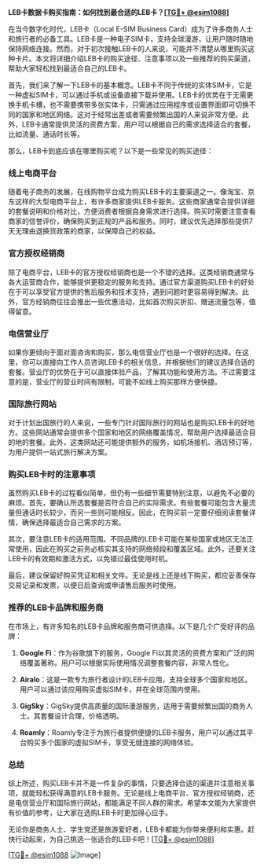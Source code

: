 **LEB卡数据卡购买指南：如何找到最合适的LEB卡？[[TG💪+ @esim1088](https://t.me/s/esim1088)]**

在当今数字化时代，LEB卡（Local E-SIM Business Card）成为了许多商务人士和旅行者的必备工具。LEB卡是一种电子SIM卡，支持全球漫游，让用户随时随地保持网络连接。然而，对于初次接触LEB卡的人来说，可能并不清楚从哪里购买这种卡片。本文将详细介绍LEB卡的购买途径、注意事项以及一些推荐的购买渠道，帮助大家轻松找到最适合自己的LEB卡。

首先，我们来了解一下LEB卡的基本概念。LEB卡不同于传统的实体SIM卡，它是一种虚拟SIM卡，可以通过手机或设备直接下载并使用。LEB卡的优势在于无需更换手机卡槽，也不需要携带多张实体卡，只需通过应用程序或设置界面即可切换不同的国家和地区网络。这对于经常出差或者需要频繁出国的人来说非常方便。此外，LEB卡通常提供灵活的资费方案，用户可以根据自己的需求选择适合的套餐，比如流量、通话时长等。

那么，LEB卡到底应该在哪里购买呢？以下是一些常见的购买途径：

### **线上电商平台**

随着电子商务的发展，在线购物平台成为购买LEB卡的主要渠道之一。像淘宝、京东这样的大型电商平台上，有许多商家提供LEB卡服务。这些商家通常会提供详细的套餐说明和价格对比，方便消费者根据自身需求进行选择。购买时需要注意查看商家的信誉评价，确保购买到正规的产品和服务。同时，建议优先选择那些提供7天无理由退换货政策的商家，以保障自己的权益。

### **官方授权经销商**

除了电商平台，LEB卡的官方授权经销商也是一个不错的选择。这类经销商通常与各大运营商合作，能够提供更稳定的服务和支持。通过官方渠道购买LEB卡的好处在于可以享受官方提供的售后服务和技术支持，遇到问题时更容易得到解决。此外，官方经销商往往会推出一些优惠活动，比如首次购买折扣、赠送流量包等，值得留意。

### **电信营业厅**

如果你更倾向于面对面咨询和购买，那么电信营业厅也是一个很好的选择。在这里，你可以直接向工作人员咨询LEB卡的相关信息，并根据他们的建议选择合适的套餐。营业厅的优势在于可以直接体验产品，了解其功能和使用方法。不过需要注意的是，营业厅的营业时间有限制，可能不如线上购买那样方便快捷。

### **国际旅行网站**

对于计划出国旅行的人来说，一些专门针对国际旅行的网站也是购买LEB卡的好地方。这些网站通常会提供多个国家和地区的网络覆盖情况，帮助用户选择最适合目的地的套餐。此外，这类网站还可能提供额外的服务，如机场接机、酒店预订等，为用户提供一站式旅行解决方案。

### **购买LEB卡时的注意事项**

虽然购买LEB卡的过程看似简单，但仍有一些细节需要特别注意，以避免不必要的麻烦。首先，要确认所选套餐是否符合自己的实际需求。有些套餐可能包含大量流量但通话时长较少，而另一些则可能相反。因此，在购买前一定要仔细阅读套餐详情，确保选择最适合自己需求的方案。

其次，要注意LEB卡的适用范围。不同品牌的LEB卡可能在某些国家或地区无法正常使用，因此在购买之前务必核实其支持的网络频段和覆盖区域。此外，还要关注LEB卡的有效期和激活方式，以免错过最佳使用时机。

最后，建议保留好购买凭证和相关文件。无论是线上还是线下购买，都应妥善保存交易记录和发票，以便日后查询或申请售后服务时使用。

### **推荐的LEB卡品牌和服务商**

在市场上，有许多知名的LEB卡品牌和服务商可供选择。以下是几个广受好评的品牌：

1. **Google Fi**：作为谷歌旗下的服务，Google Fi以其灵活的资费方案和广泛的网络覆盖著称。用户可以根据实际使用情况调整套餐内容，非常人性化。
   
2. **Airalo**：这是一款专为旅行者设计的LEB卡应用，支持全球多个国家和地区。用户可以通过该应用购买虚拟SIM卡，并在全球范围内使用。

3. **GigSky**：GigSky提供高质量的国际漫游服务，适用于需要频繁出国的商务人士。其套餐设计合理，价格透明。

4. **Roamly**：Roamly专注于为旅行者提供便捷的LEB卡服务，用户可以通过其平台购买多个国家的虚拟SIM卡，享受无缝连接的网络体验。

### **总结**

综上所述，购买LEB卡并不是一件复杂的事情，只要选择合适的渠道并注意相关事项，就能轻松获得满意的LEB卡服务。无论是线上电商平台、官方授权经销商，还是电信营业厅和国际旅行网站，都能满足不同人群的需求。希望本文能为大家提供有价值的参考，让大家在选购LEB卡时更加得心应手。

无论你是商务人士、学生党还是旅游爱好者，LEB卡都能为你带来便利和实惠。赶快行动起来，为自己挑选一张适合的LEB卡吧！[[TG💪+ @esim1088](https://t.me/s/esim1088)]

[[TG💪+ @esim1088](https://t.me/s/esim1088) ![Image](https://i.postimg.cc/4NQfJmqS/Snipaste-2025-05-13-00-14-12.png)]